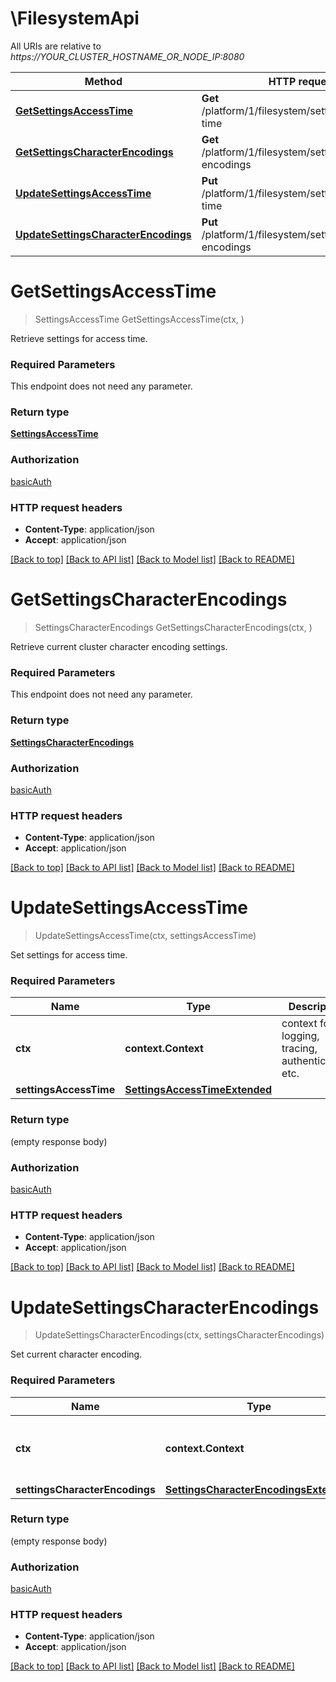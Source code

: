 # \FilesystemApi

All URIs are relative to *https://YOUR_CLUSTER_HOSTNAME_OR_NODE_IP:8080*

Method | HTTP request | Description
------------- | ------------- | -------------
[**GetSettingsAccessTime**](FilesystemApi.md#GetSettingsAccessTime) | **Get** /platform/1/filesystem/settings/access-time | 
[**GetSettingsCharacterEncodings**](FilesystemApi.md#GetSettingsCharacterEncodings) | **Get** /platform/1/filesystem/settings/character-encodings | 
[**UpdateSettingsAccessTime**](FilesystemApi.md#UpdateSettingsAccessTime) | **Put** /platform/1/filesystem/settings/access-time | 
[**UpdateSettingsCharacterEncodings**](FilesystemApi.md#UpdateSettingsCharacterEncodings) | **Put** /platform/1/filesystem/settings/character-encodings | 


# **GetSettingsAccessTime**
> SettingsAccessTime GetSettingsAccessTime(ctx, )


Retrieve settings for access time.

### Required Parameters
This endpoint does not need any parameter.

### Return type

[**SettingsAccessTime**](SettingsAccessTime.md)

### Authorization

[basicAuth](../README.md#basicAuth)

### HTTP request headers

 - **Content-Type**: application/json
 - **Accept**: application/json

[[Back to top]](#) [[Back to API list]](../README.md#documentation-for-api-endpoints) [[Back to Model list]](../README.md#documentation-for-models) [[Back to README]](../README.md)

# **GetSettingsCharacterEncodings**
> SettingsCharacterEncodings GetSettingsCharacterEncodings(ctx, )


Retrieve current cluster character encoding settings.

### Required Parameters
This endpoint does not need any parameter.

### Return type

[**SettingsCharacterEncodings**](SettingsCharacterEncodings.md)

### Authorization

[basicAuth](../README.md#basicAuth)

### HTTP request headers

 - **Content-Type**: application/json
 - **Accept**: application/json

[[Back to top]](#) [[Back to API list]](../README.md#documentation-for-api-endpoints) [[Back to Model list]](../README.md#documentation-for-models) [[Back to README]](../README.md)

# **UpdateSettingsAccessTime**
> UpdateSettingsAccessTime(ctx, settingsAccessTime)


Set settings for access time.

### Required Parameters

Name | Type | Description  | Notes
------------- | ------------- | ------------- | -------------
 **ctx** | **context.Context** | context for logging, tracing, authentication, etc.
  **settingsAccessTime** | [**SettingsAccessTimeExtended**](SettingsAccessTimeExtended.md)|  | 

### Return type

 (empty response body)

### Authorization

[basicAuth](../README.md#basicAuth)

### HTTP request headers

 - **Content-Type**: application/json
 - **Accept**: application/json

[[Back to top]](#) [[Back to API list]](../README.md#documentation-for-api-endpoints) [[Back to Model list]](../README.md#documentation-for-models) [[Back to README]](../README.md)

# **UpdateSettingsCharacterEncodings**
> UpdateSettingsCharacterEncodings(ctx, settingsCharacterEncodings)


Set current character encoding.

### Required Parameters

Name | Type | Description  | Notes
------------- | ------------- | ------------- | -------------
 **ctx** | **context.Context** | context for logging, tracing, authentication, etc.
  **settingsCharacterEncodings** | [**SettingsCharacterEncodingsExtended**](SettingsCharacterEncodingsExtended.md)|  | 

### Return type

 (empty response body)

### Authorization

[basicAuth](../README.md#basicAuth)

### HTTP request headers

 - **Content-Type**: application/json
 - **Accept**: application/json

[[Back to top]](#) [[Back to API list]](../README.md#documentation-for-api-endpoints) [[Back to Model list]](../README.md#documentation-for-models) [[Back to README]](../README.md)

